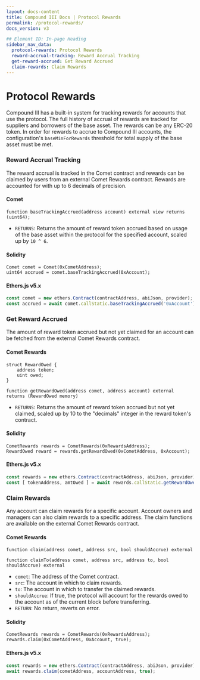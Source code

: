 ```yaml
---
layout: docs-content
title: Compound III Docs | Protocol Rewards
permalink: /protocol-rewards/
docs_version: v3

## Element ID: In-page Heading
sidebar_nav_data:
  protocol-rewards: Protocol Rewards
  reward-accrual-tracking: Reward Accrual Tracking
  get-reward-accrued: Get Reward Accrued
  claim-rewards: Claim Rewards
---
```


# Protocol Rewards

Compound III has a built-in system for tracking rewards for accounts that use the protocol. The full history of accrual of rewards are tracked for suppliers and borrowers of the base asset. The rewards can be any ERC-20 token. In order for rewards to accrue to Compound III accounts, the configuration's `baseMinForRewards` threshold for total supply of the base asset must be met.

### Reward Accrual Tracking

The reward accrual is tracked in the Comet contract and rewards can be claimed by users from an external Comet Rewards contract. Rewards are accounted for with up to 6 decimals of precision.

#### Comet

```solidity
function baseTrackingAccrued(address account) external view returns (uint64);
```

* `RETURNS`: Returns the amount of reward token accrued based on usage of the base asset within the protocol for the specified account, scaled up by `10 ^ 6`.

#### Solidity

```solidity
Comet comet = Comet(0xCometAddress);
uint64 accrued = comet.baseTrackingAccrued(0xAccount);
```

#### Ethers.js v5.x

```js
const comet = new ethers.Contract(contractAddress, abiJson, provider);
const accrued = await comet.callStatic.baseTrackingAccrued('0xAccount');
```

### Get Reward Accrued

The amount of reward token accrued but not yet claimed for an account can be fetched from the external Comet Rewards contract.

#### Comet Rewards

```solidity
struct RewardOwed {
    address token;
    uint owed;
}

function getRewardOwed(address comet, address account) external returns (RewardOwed memory)
```

* `RETURNS`: Returns the amount of reward token accrued but not yet claimed, scaled up by 10 to the "decimals" integer in the reward token's contract.

#### Solidity

```solidity
CometRewards rewards = CometRewards(0xRewardsAddress);
RewardOwed reward = rewards.getRewardOwed(0xCometAddress, 0xAccount);
```

#### Ethers.js v5.x

```js
const rewards = new ethers.Contract(contractAddress, abiJson, provider);
const [ tokenAddress, amtOwed ] = await rewards.callStatic.getRewardOwed(cometAddress, accountAddress);
```

### Claim Rewards

Any account can claim rewards for a specific account. Account owners and managers can also claim rewards to a specific address. The claim functions are available on the external Comet Rewards contract.

#### Comet Rewards

```solidity
function claim(address comet, address src, bool shouldAccrue) external
```

```solidity
function claimTo(address comet, address src, address to, bool shouldAccrue) external
```

* `comet`: The address of the Comet contract.
* `src`: The account in which to claim rewards.
* `to`: The account in which to transfer the claimed rewards.
* `shouldAccrue`: If true, the protocol will account for the rewards owed to the account as of the current block before transferring.
* `RETURN`: No return, reverts on error.

#### Solidity

```solidity
CometRewards rewards = CometRewards(0xRewardsAddress);
rewards.claim(0xCometAddress, 0xAccount, true);
```

#### Ethers.js v5.x

```js
const rewards = new ethers.Contract(contractAddress, abiJson, provider);
await rewards.claim(cometAddress, accountAddress, true);
```
